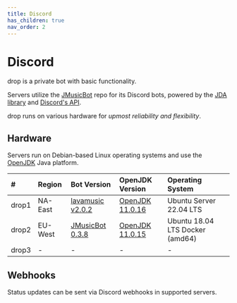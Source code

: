 ```yaml
---
title: Discord
has_children: true
nav_order: 2
---
```


# Discord

drop is a private bot with basic functionality.

Servers utilize the [JMusicBot](https://github.com/jagrosh/MusicBot) repo for its Discord bots, powered by the [JDA library](https://github.com/DV8FromTheWorld/JDA) and [Discord's API](https://github.com/discord). 

drop runs on various hardware for *upmost reliability and flexibility*.

## Hardware
Servers run on Debian-based Linux operating systems and use the [OpenJDK](https://openjdk.org/) Java platform.

| #     | Region  | Bot Version                                                               | OpenJDK Version                                         | Operating System                |
| :---- | :------ | :------------------------------------------------------------------------ | :------------------------------------------------------ | :------------------------------ |
| drop1 | NA-East | [lavamusic v2.0.2](https://github.com/brblacky/lavamusic)                 | [OpenJDK 11.0.16](https://openjdk.org/projects/jdk/11/) | Ubuntu Server 22.04 LTS         |
| drop2 | EU-West | [JMusicBot 0.3.8](https://github.com/jagrosh/MusicBot/releases/tag/0.3.8) | [OpenJDK 11.0.15](https://openjdk.org/projects/jdk/11/) | Ubuntu 18.04 LTS Docker (amd64) |
| drop3 | -       | -                                                                         | -                                                       | -                               |

## Webhooks
Status updates can be sent via Discord webhooks in supported servers.
